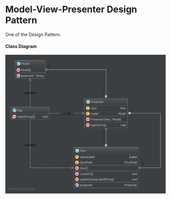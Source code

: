 Model-View-Presenter Design Pattern
===================================
One of the Design Pattern.

#### Class Diagram ####
![Alt text](mvp-class-diag.png?raw=true "MVP Pattern")
